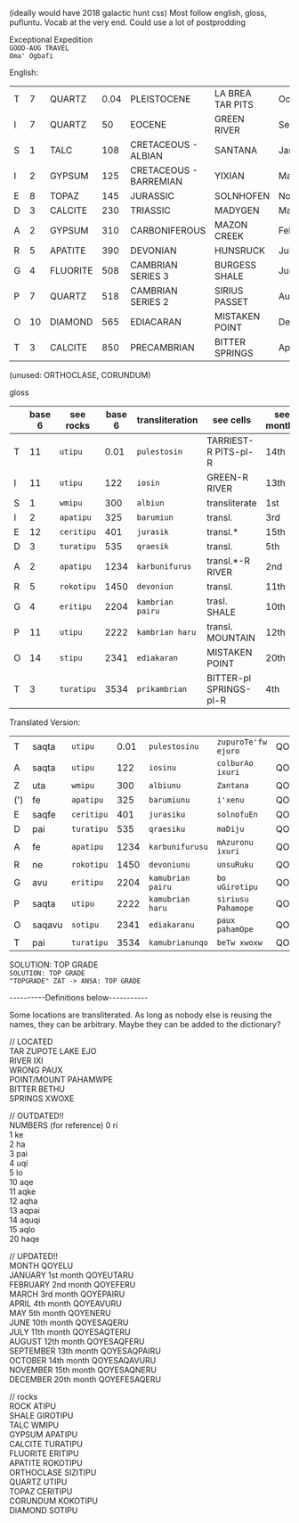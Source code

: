 (ideally would have 2018 galactic hunt css)
Most follow english, gloss, pufluntu. Vocab at the very end. Could use a lot of postprodding

Exceptional Expedition  
`GOOD-AUG TRAVEL`  
`Oma' Ogbafi`  

English:

|   | |  | | |  |  |
|---|----|----------|------|------------------------|------------------|-----------|
| T | 7  | QUARTZ   | 0.04 | PLEISTOCENE            | LA BREA TAR PITS | October   |
| I | 7  | QUARTZ   | 50   | EOCENE                 | GREEN RIVER      | September |
| S | 1  | TALC     | 108  | CRETACEOUS - ALBIAN    | SANTANA          | January   |
| I | 2  | GYPSUM   | 125  | CRETACEOUS - BARREMIAN | YIXIAN           | March     |
| E | 8  | TOPAZ    | 145  | JURASSIC               | SOLNHOFEN        | November  |
| D | 3  | CALCITE  | 230  | TRIASSIC               | MADYGEN          | May       |
| A | 2  | GYPSUM   | 310  | CARBONIFEROUS          | MAZON CREEK      | February  |
| R | 5  | APATITE  | 390  | DEVONIAN               | HUNSRUCK         | July      |
| G | 4  | FLUORITE | 508  | CAMBRIAN SERIES 3      | BURGESS SHALE    | June      |
| P | 7  | QUARTZ   | 518  | CAMBRIAN SERIES 2      | SIRIUS PASSET    | August    |
| O | 10 | DIAMOND  | 565  | EDIACARAN              | MISTAKEN POINT   | December  |
| T | 3  | CALCITE  | 850  | PRECAMBRIAN            | BITTER SPRINGS   | April     |

(unused: ORTHOCLASE, CORUNDUM)

gloss

|   | base 6   | see rocks | base 6   | transliteration  | see cells  |  see months  |
|---|----|----------|------|------------------------|------------------|-----------|
| T | 11  | `utipu`   | 0.01 | `pulestosin`  | TARRIEST-R PITS-pl-R | 14th   |
| I | 11  | `utipu`   | 122   | `iosin`      | GREEN-R RIVER   | 13th |
| S | 1  | `wmipu`    | 300  | `albiun`    | transliterate    | 1st   |
| I | 2  | `apatipu`  | 325  | `barumiun` | transl. | 3rd    |
| E | 12  | `ceritipu`   | 401  | `jurasik`       | transl.*       | 15th |
| D | 3  | `turatipu`  | 535  | `qraesik`          | transl.   | 5th |
| A | 2  | `apatipu`   | 1234  | `karbunifurus`    | transl.*-R  RIVER   | 2nd |
| R | 5  | `rokotipu` | 1450  | `devoniun`             | transl.     | 11th      |
| G | 4  | `eritipu` | 2204  | `kambrian pairu`     | trasl. SHALE    | 10th |
| P | 11  | `utipu`   | 2222  | `kambrian haru`  | transl. MOUNTAIN | 12th |
| O | 14 | `stipu`  | 2341  | `ediakaran`            | MISTAKEN POINT   | 20th    |
| T | 3  | `turatipu`  | 3534  | `prikambrian`  | BITTER-pl SPRINGS-pl-R   | 4th   |


Translated Version:

|   |    |  |    |  |  |   |
|---|----|----------|------|------------------------|------------------|-----------|
| T | saqta  | `utipu`   | 0.01 | `pulestosinu`  | `zupuroTe'fw ejuro` | QOYESAQAVURU   |
| A | saqta  | `utipu`   | 122   | `iosinu`      | `colburAo ixuri`     | QOYESAQPAIRU |
| Z | uta  | `wmipu`    | 300  | `albiunu`    | `Zantana`        | QOYEUTARU   |
| (') | fe  | `apatipu`  | 325  | `barumiunu` | `i'xenu`  | QOYEPAIRU    |
| E | saqfe  | `ceritipu`   | 401  | `jurasiku`       | `solnofuEn`        | QOYESAQNERU |
| D | pai  | `turatipu`  | 535  | `qraesiku`          | `maDiju`    | QOYENERU |
| A | fe  | `apatipu`   | 1234  | `karbunifurusu`    | `mAzuronu ixuri`      | QOYEFERU |
| R | ne  | `rokotipu` | 1450  | `devoniunu`             | `unsuRuku`         | QOYESAQTERU      |
| G | avu  | `eritipu` | 2204  | `kamubrian pairu`     | `bo uGirotipu `    | QOYESAQERU |
| P | saqta  | `utipu`   | 2222  | `kamubrian haru`  | `siriusu Pahamope` | QOYESAQFERU |
| O | saqavu | `sotipu`  | 2341  | `ediakaranu`            | `paux pahamOpe`   | QOYEFESAQERU    |
| T | pai  | `turatipu`  | 3534  | `kamubrianunqo`  | `beTw xwoxw`   | QOYEAVURU   |


SOLUTION: TOP GRADE  
`SOLUTION: TOP GRADE`  
`"TOPGRADE" ZAT -> ANSA: TOP GRADE`  

----------Definitions below-----------

Some locations are transliterated. As long as nobody else is reusing the names,
they can be arbitrary. Maybe they can be added to the dictionary?

// LOCATED  
TAR	 ZUPOTE 
LAKE	 EJO  
RIVER	 IXI  
WRONG    PAUX   
POINT/MOUNT PAHAMWPE  
BITTER	 BETHU  
SPRINGS	 XWOXE  

// OUTDATED!!  
NUMBERS (for reference)
0 ri  
1 ke  
2 ha  
3 pai  
4 uqi  
5 lo  
10 aqe  
11 aqke  
12 aqha  
13 aqpai  
14 aquqi  
15 aqlo  
20 haqe  

// UPDATED!!  
MONTH      QOYELU  
JANUARY    1st month QOYEUTARU  
FEBRUARY   2nd month QOYEFERU  
MARCH      3rd month QOYEPAIRU  
APRIL      4th month QOYEAVURU  
MAY        5th month QOYENERU  
JUNE       10th month QOYESAQERU  
JULY       11th month QOYESAQTERU  
AUGUST     12th month QOYESAQFERU  
SEPTEMBER  13th month QOYESAQPAIRU  
OCTOBER    14th month QOYESAQAVURU  
NOVEMBER   15th month QOYESAQNERU  
DECEMBER   20th month QOYEFESAQERU  

// rocks  
ROCK         ATIPU  
SHALE        GIROTIPU  
TALC         WMIPU  
GYPSUM       APATIPU  
CALCITE      TURATIPU  
FLUORITE     ERITIPU  
APATITE      ROKOTIPU  
ORTHOCLASE   SIZITIPU  
QUARTZ       UTIPU  
TOPAZ        CERITIPU  
CORUNDUM     KOKOTIPU  
DIAMOND      SOTIPU  

